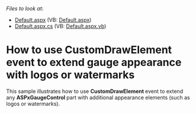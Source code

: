 <!-- default file list -->
*Files to look at*:

* [Default.aspx](./CS/CustomDraw/Default.aspx) (VB: [Default.aspx](./VB/CustomDraw/Default.aspx))
* [Default.aspx.cs](./CS/CustomDraw/Default.aspx.cs) (VB: [Default.aspx.vb](./VB/CustomDraw/Default.aspx.vb))
<!-- default file list end -->
# How to use CustomDrawElement event to extend gauge appearance with logos or watermarks


<p>This sample illustrates how to use <strong>CustomDrawElement </strong>event to extend any <strong>ASPxGaugeControl </strong>part with additional appearance elements (such as logos or watermarks).<br />
</p>

<br/>


